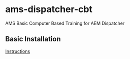 # ams-dispatcher-cbt

AMS Basic Computer Based Training for AEM Dispatcher

## Basic Installation

[ Instructions ](/Basic%20Installation/)